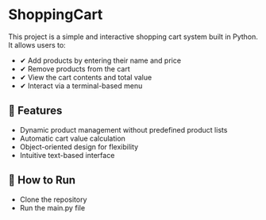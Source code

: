 # ShoppingCart
This project is a simple and interactive shopping cart system built in Python. It allows users to:
- ✔ Add products by entering their name and price
- ✔ Remove products from the cart
- ✔ View the cart contents and total value
- ✔ Interact via a terminal-based menu

## 🚀 Features
- Dynamic product management without predefined product lists
- Automatic cart value calculation
- Object-oriented design for flexibility
- Intuitive text-based interface

## 🔧 How to Run
- Clone the repository
- Run the main.py file
